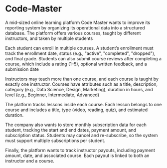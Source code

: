 # Code-Master
A mid-sized online learning platform Code Master wants to improve its reporting system by organizing its operational data into a structured database. 
The platform offers various courses, taught by different instructors, and taken by multiple students

Each student can enroll in multiple courses. A student’s enrollment must track the enrollment date, status (e.g., "active", "completed", "dropped"), and final grade. 
Students can also submit course reviews after completing a course, which include a rating (1–5), optional written feedback, and a submission date

Instructors may teach more than one course, and each course is taught by exactly one instructor. 
Courses have attributes such as a title, description, category (e.g., Data Science, Design, Marketing), duration in hours, and level (e.g., Beginner, Intermediate, Advanced)

The platform tracks lessons inside each course. Each lesson belongs to one course and includes a title, type (video, reading, quiz), and estimated duration.

The company also wants to store monthly subscription data for each student, tracking the start and end dates, payment amount, and subscription status. 
Students may cancel and re-subscribe, so the system must support multiple subscriptions per student.

Finally, the platform wants to track instructor payouts, including payment amount, date, and associated course. Each payout is linked to both an instructor and a course.
